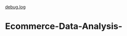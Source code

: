 [debug.log](https://github.com/deepthip9793/Ecommerce-Data-Analysis-/files/6998429/debug.log)
# Ecommerce-Data-Analysis-

